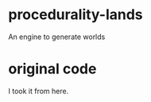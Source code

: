 procedurality-lands
===================

An engine to generate worlds


original code
=============

I took it from here.
